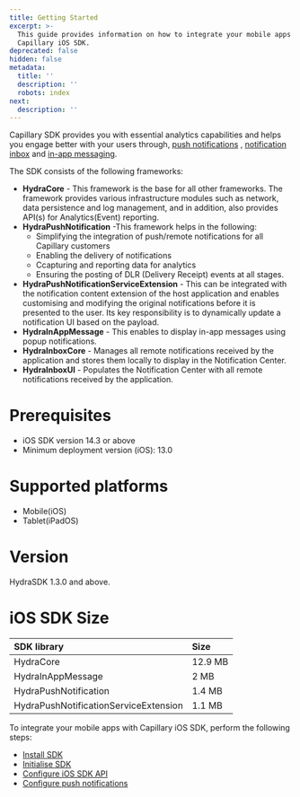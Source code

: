 ```yaml
---
title: Getting Started
excerpt: >-
  This guide provides information on how to integrate your mobile apps with
  Capillary iOS SDK.
deprecated: false
hidden: false
metadata:
  title: ''
  description: ''
  robots: index
next:
  description: ''
---
```

Capillary SDK provides you with essential analytics capabilities and helps you engage better with your users through, [push notifications](https://docs.capillarytech.com/docs/configure-push-notifications) ,  [notification inbox](https://docs.capillarytech.com/update/docs/configure-notification-center_ios#/) and [in-app messaging](https://docs.capillarytech.com/docs/in-app-messaging_ios).

The SDK consists of the following frameworks:

* **HydraCore** - This framework is the base for all other frameworks. The framework provides various infrastructure modules such as network, data persistence and log management, and in addition, also provides API(s) for Analytics(Event) reporting.
* **HydraPushNotification** -This framework helps in the following:
  * Simplifying the integration of push/remote notifications for all Capillary customers
  * Enabling the delivery of notifications
  * Ccapturing and reporting data for analytics
  * Ensuring the posting of DLR (Delivery Receipt) events at all stages.
* **HydraPushNotificationServiceExtension** - This can be integrated with the notification content extension of the host application and enables customising and modifying the original notifications before it is presented to the user.  Its key responsibility is to dynamically update a notification UI based on the payload.
* **HydraInAppMessage** - This enables to display in-app messages using popup notifications.
* **HydraInboxCore** - Manages all remote notifications received by the application and stores them locally to display in the Notification Center.
* **HydraInboxUI** - Populates the Notification Center with all remote notifications received by the application.

# Prerequisites

* iOS SDK version 14.3 or above
* Minimum deployment version (iOS): 13.0

# Supported platforms

* Mobile(iOS)
* Tablet(iPadOS)

# Version

HydraSDK 1.3.0 and above.

# iOS SDK Size

| SDK library                           | Size    |
| :------------------------------------ | :------ |
| HydraCore                             | 12.9 MB |
| HydraInAppMessage                     | 2 MB    |
| HydraPushNotification                 | 1.4 MB  |
| HydraPushNotificationServiceExtension | 1.1 MB  |

To integrate your mobile apps with Capillary iOS SDK, perform the following steps:

* [Install SDK](https://docs.capillarytech.com/docs/install-sdk)
* [Initialise SDK](https://docs.capillarytech.com/docs/initialise-ios-sdk)
* [Configure iOS SDK API](https://docs.capillarytech.com/docs/ios-sdk-api-reference)
* [Configure push notifications](https://docs.capillarytech.com/docs/configure-push-notifications)